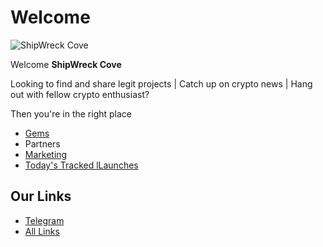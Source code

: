 # Welcome

![ShipWreck Cove](https://files.catbox.moe/24q2m5.jpg) 

Welcome **ShipWreck Cove** 

Looking to find and share legit projects | Catch up on crypto news | Hang out with fellow crypto enthusiast? 

Then you're in the right place

- [Gems](gems/) 
- Partners
- [Marketing](marketing/)
- [Today's Tracked lLaunches](today/)

## Our Links
- [Telegram](https://t.me/Shipwreckc0ve)
- [All Links](https://linktr.ee/shipwreckc0ve)

